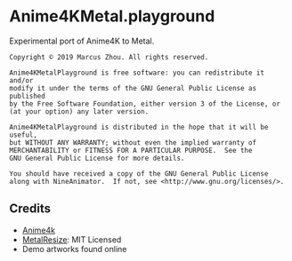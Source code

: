 Anime4KMetal.playground
=======================

Experimental port of Anime4K to Metal.

    
    Copyright © 2019 Marcus Zhou. All rights reserved.
    
    Anime4KMetalPlayground is free software: you can redistribute it and/or
    modify it under the terms of the GNU General Public License as published
    by the Free Software Foundation, either version 3 of the License, or
    (at your option) any later version.
    
    Anime4KMetalPlayground is distributed in the hope that it will be useful,
    but WITHOUT ANY WARRANTY; without even the implied warranty of
    MERCHANTABILITY or FITNESS FOR A PARTICULAR PURPOSE.  See the
    GNU General Public License for more details.
    
    You should have received a copy of the GNU General Public License
    along with NineAnimator.  If not, see <http://www.gnu.org/licenses/>.
    

## Credits

- [Anime4k](https://github.com/bloc97/Anime4K)
- [MetalResize](https://github.com/imxieyi/MetalResize): MIT Licensed
- Demo artworks found online

